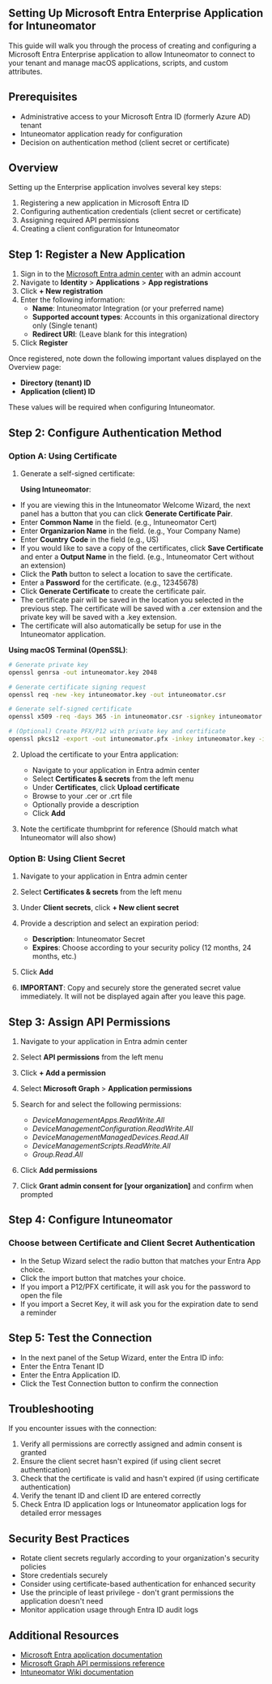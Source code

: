 ## Setting Up Microsoft Entra Enterprise Application for Intuneomator

This guide will walk you through the process of creating and configuring a Microsoft Entra Enterprise application to allow Intuneomator to connect to your tenant and manage macOS applications, scripts, and custom attributes.

## Prerequisites

- Administrative access to your Microsoft Entra ID (formerly Azure AD) tenant
- Intuneomator application ready for configuration
- Decision on authentication method (client secret or certificate)

## Overview

Setting up the Enterprise application involves several key steps:

1. Registering a new application in Microsoft Entra ID
2. Configuring authentication credentials (client secret or certificate)
3. Assigning required API permissions
4. Creating a client configuration for Intuneomator

## Step 1: Register a New Application

1. Sign in to the [Microsoft Entra admin center](https://entra.microsoft.com) with an admin account
2. Navigate to **Identity** > **Applications** > **App registrations**
3. Click **+ New registration**
4. Enter the following information:
   - **Name**: Intuneomator Integration (or your preferred name)
   - **Supported account types**: Accounts in this organizational directory only (Single tenant)
   - **Redirect URI**: (Leave blank for this integration)
5. Click **Register**

Once registered, note down the following important values displayed on the Overview page:
- **Directory (tenant) ID**
- **Application (client) ID**

These values will be required when configuring Intuneomator.

## Step 2: Configure Authentication Method

### Option A: Using Certificate

1. Generate a self-signed certificate:  

    **Using Intuneomator**:  

- If you are viewing this in the Intuneomator Welcome Wizard, the next panel has a button that you can click **Generate Certificate Pair**.
- Enter **Common Name** in the field. (e.g., Intuneomator Cert)
- Enter **Organizarion Name** in the field. (e.g., Your Company Name)
- Enter **Country Code** in the field (e.g., US)
- If you would like to save a copy of the certificates, click **Save Certificate** and enter a **Output Name** in the field. (e.g., Intuneomator Cert without an extension)
- Click the **Path** button to select a location to save the certificate.
- Enter a **Password** for the certificate. (e.g., 12345678)
- Click **Generate Certificate** to create the certificate pair.
- The certificate pair will be saved in the location you selected in the previous step. The certificate will be saved with a .cer extension and the private key will be saved with a .key extension.
- The certificate will also automatically be setup for use in the Intuneomator application.

 **Using macOS Terminal (OpenSSL)**:

```bash
# Generate private key
openssl genrsa -out intuneomator.key 2048

# Generate certificate signing request
openssl req -new -key intuneomator.key -out intuneomator.csr

# Generate self-signed certificate
openssl x509 -req -days 365 -in intuneomator.csr -signkey intuneomator.key -out intuneomator.crt

# (Optional) Create PFX/P12 with private key and certificate
openssl pkcs12 -export -out intuneomator.pfx -inkey intuneomator.key -in intuneomator.crt
```

2. Upload the certificate to your Entra application:
   - Navigate to your application in Entra admin center
   - Select **Certificates & secrets** from the left menu
   - Under **Certificates**, click **Upload certificate**
   - Browse to your .cer or .crt file
   - Optionally provide a description
   - Click **Add**

3. Note the certificate thumbprint for reference (Should match what Intuneomator will also show)

### Option B: Using Client Secret

1. Navigate to your application in Entra admin center
2. Select **Certificates & secrets** from the left menu
3. Under **Client secrets**, click **+ New client secret**
4. Provide a description and select an expiration period:
   - **Description**: Intuneomator Secret
   - **Expires**: Choose according to your security policy (12 months, 24 months, etc.)

5. Click **Add**
6. **IMPORTANT**: Copy and securely store the generated secret value immediately. It will not be displayed again after you leave this page.


## Step 3: Assign API Permissions

1. Navigate to your application in Entra admin center
2. Select **API permissions** from the left menu
3. Click **+ Add a permission**
4. Select **Microsoft Graph** > **Application permissions**
5. Search for and select the following permissions:
   - *DeviceManagementApps.ReadWrite.All*
   - *DeviceManagementConfiguration.ReadWrite.All*
   - *DeviceManagementManagedDevices.Read.All*
   - *DeviceManagementScripts.ReadWrite.All*
   - *Group.Read.All*

6. Click **Add permissions**
7. Click **Grant admin consent for [your organization]** and confirm when prompted

## Step 4: Configure Intuneomator

### Choose between Certificate and Client Secret Authentication

- In the Setup Wizard select the radio button that matches your Entra App choice.  
- Click the import button that matches your choice.  
- If you import a P12/PFX certificate, it will ask you for the password to open the file
- If you import a Secret Key, it will ask you for the expiration date to send a reminder 


## Step 5: Test the Connection

- In the next panel of the Setup Wizard, enter the Entra ID info:
- Enter the Entra Tenant ID
- Enter the Entra Application ID.
- Click the Test Connection button to confirm the connection 

## Troubleshooting

If you encounter issues with the connection:

1. Verify all permissions are correctly assigned and admin consent is granted
2. Ensure the client secret hasn't expired (if using client secret authentication)
3. Check that the certificate is valid and hasn't expired (if using certificate authentication)
4. Verify the tenant ID and client ID are entered correctly
5. Check Entra ID application logs or Intuneomator application logs for detailed error messages

## Security Best Practices

- Rotate client secrets regularly according to your organization's security policies
- Store credentials securely
- Consider using certificate-based authentication for enhanced security
- Use the principle of least privilege - don't grant permissions the application doesn't need
- Monitor application usage through Entra ID audit logs

## Additional Resources

- [Microsoft Entra application documentation](https://learn.microsoft.com/en-us/entra/identity-platform/quickstart-register-app)
- [Microsoft Graph API permissions reference](https://learn.microsoft.com/en-us/graph/permissions-reference)
- [Intuneomator Wiki documentation](https://github.com/gilburns/intuneomator/wiki)
